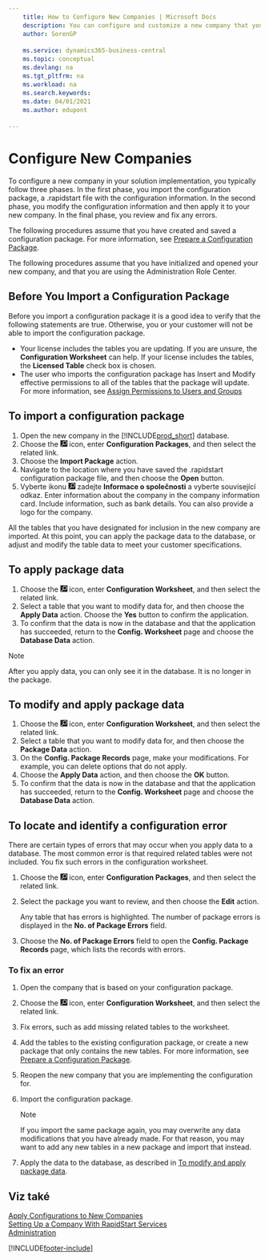 ```yaml
---
    title: How to Configure New Companies | Microsoft Docs
    description: You can configure and customize a new company that you have created. To fine tune your implementation, you proceed in three phases to complete your configuration.
    author: SorenGP

    ms.service: dynamics365-business-central
    ms.topic: conceptual
    ms.devlang: na
    ms.tgt_pltfrm: na
    ms.workload: na
    ms.search.keywords:
    ms.date: 04/01/2021
    ms.author: edupont

---
```

# Configure New Companies
To configure a new company in your solution implementation, you typically follow three phases. In the first phase, you import the configuration package, a .rapidstart file with the configuration information. In the second phase, you modify the configuration information and then apply it to your new company. In the final phase, you review and fix any errors.

The following procedures assume that you have created and saved a configuration package. For more information, see [Prepare a Configuration Package](admin-how-to-prepare-a-configuration-package.md).

The following procedures assume that you have initialized and opened your new company, and that you are using the Administration Role Center.

## Before You Import a Configuration Package
Before you import a configuration package it is a good idea to verify that the following statements are true. Otherwise, you or your customer will not be able to import the configuration package.

* Your license includes the tables you are updating. If you are unsure, the **Configuration Worksheet** can help. If your license includes the tables, the **Licensed Table** check box is chosen.
* The user who imports the configuration package has Insert and Modify effective permissions to all of the tables that the package will update. For more information, see [Assign Permissions to Users and Groups](ui-define-granular-permissions.md)

## To import a configuration package
1. Open the new company in the [!INCLUDE[prod_short](includes/prod_short.md)] database.
2. Choose the ![Lightbulb that opens the Tell Me feature.](media/ui-search/search_small.png "Tell me what you want to do") icon, enter **Configuration Packages**, and then select the related link.
3. Choose the **Import Package** action.
4. Navigate to the location where you have saved the .rapidstart configuration package file, and then choose the **Open** button.
5. Vyberte ikonu ![Žárovky, která otevře funkci Řekněte mi ](media/ui-search/search_small.png "Řekněte mi, co chcete dělat") zadejte **Informace o společnosti** a vyberte související odkaz. Enter information about the company in the company information card. Include information, such as bank details. You can also provide a logo for the company.

All the tables that you have designated for inclusion in the new company are imported. At this point, you can apply the package data to the database, or adjust and modify the table data to meet your customer specifications.

## To apply package data
1. Choose the ![Lightbulb that opens the Tell Me feature.](media/ui-search/search_small.png "Tell me what you want to do") icon, enter **Configuration Worksheet**, and then select the related link.
2. Select a table that you want to modify data for, and then choose the **Apply Data** action. Choose the **Yes** button to confirm the application.
3. To confirm that the data is now in the database and that the application has succeeded, return to the **Config. Worksheet** page and choose the **Database Data** action.

> [!NOTE]  
> After you apply data, you can only see it in the database. It is no longer in the package.

## To modify and apply package data
1. Choose the ![Lightbulb that opens the Tell Me feature.](media/ui-search/search_small.png "Tell me what you want to do") icon, enter **Configuration Worksheet**, and then select the related link.
2. Select a table that you want to modify data for, and then choose the **Package Data** action.
3. On the **Config. Package Records** page, make your modifications. For example, you can delete options that do not apply.
4. Choose the **Apply Data** action, and then choose the **OK** button.
5. To confirm that the data is now in the database and that the application has succeeded, return to the **Config. Worksheet** page and choose the **Database Data** action.

## To locate and identify a configuration error
There are certain types of errors that may occur when you apply data to a database. The most common error is that required related tables were not included. You fix such errors in the configuration worksheet.

1. Choose the ![Lightbulb that opens the Tell Me feature.](media/ui-search/search_small.png "Tell me what you want to do") icon, enter **Configuration Packages**, and then select the related link.
2. Select the package you want to review, and then choose the **Edit** action.

   Any table that has errors is highlighted. The number of package errors is displayed in the **No. of Package Errors** field.

3. Choose the **No. of Package Errors** field to open the **Config. Package Records** page, which lists the records with errors.

### To fix an error
1. Open the company that is based on your configuration package.
2. Choose the ![Lightbulb that opens the Tell Me feature.](media/ui-search/search_small.png "Tell me what you want to do") icon, enter **Configuration Worksheet**, and then select the related link.
3. Fix errors, such as add missing related tables to the worksheet.
4. Add the tables to the existing configuration package, or create a new package that only contains the new tables. For more information, see [Prepare a Configuration Package](admin-how-to-prepare-a-configuration-package.md).
5. Reopen the new company that you are implementing the configuration for.
6. Import the configuration package.

   > [!NOTE]  
   > If you import the same package again, you may overwrite any data modifications that you have already made. For that reason, you may want to add any new tables in a new package and import that instead.

7. Apply the data to the database, as described in [To modify and apply package data](admin-how-to-configure-new-companies.md#to-modify-and-apply-package-data).

## Viz také
[Apply Configurations to New Companies](admin-apply-configuration-to-new-companies.md)  
[Setting Up a Company With RapidStart Services](admin-set-up-a-company-with-rapidstart.md)  
[Administration](admin-setup-and-administration.md)


[!INCLUDE[footer-include](includes/footer-banner.md)]